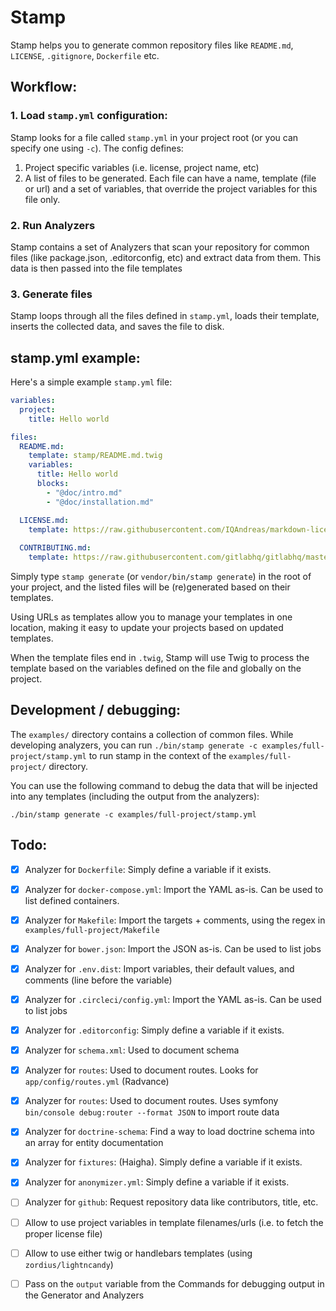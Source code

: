 # Stamp

Stamp helps you to generate common repository files like `README.md`, `LICENSE`, `.gitignore`, `Dockerfile` etc.

## Workflow:

### 1. Load `stamp.yml` configuration:

Stamp looks for a file called `stamp.yml` in your project root (or you can specify one using `-c`). The config defines:

1. Project specific variables (i.e. license, project name, etc)
2. A list of files to be generated. Each file can have a name, template (file or url) and a set of variables, that override the project variables for this file only.

### 2. Run Analyzers

Stamp contains a set of Analyzers that scan your repository for common files (like package.json, .editorconfig, etc) and extract data from them. This data is then passed into the file templates

### 3. Generate files

Stamp loops through all the files defined in `stamp.yml`, loads their template, inserts the collected data, and saves the file to disk.

## stamp.yml example:

Here's a simple example `stamp.yml` file:

```yml
variables:
  project:
    title: Hello world

files:
  README.md:
    template: stamp/README.md.twig
    variables:
      title: Hello world
      blocks:
        - "@doc/intro.md"
        - "@doc/installation.md"

  LICENSE.md:
    template: https://raw.githubusercontent.com/IQAndreas/markdown-licenses/master/mit.md
  
  CONTRIBUTING.md:
    template: https://raw.githubusercontent.com/gitlabhq/gitlabhq/master/CONTRIBUTING.md
```

Simply type `stamp generate` (or `vendor/bin/stamp generate`) in the root of your project, and the listed files will be (re)generated based on their templates.

Using URLs as templates allow you to manage your templates in one location, making it easy to update your projects based on updated templates.

When the template files end in `.twig`, Stamp will use Twig to process the template based on the variables defined on the file and globally on the project.

## Development / debugging:

The `examples/` directory contains a collection of common files. While developing analyzers, you can run `./bin/stamp generate -c examples/full-project/stamp.yml` to run stamp in the context of the `examples/full-project/` directory.

You can use the following command to debug the data that will be injected into any templates (including the output from the analyzers): 

    ./bin/stamp generate -c examples/full-project/stamp.yml

## Todo:

* [x] Analyzer for `Dockerfile`: Simply define a variable if it exists.
* [x] Analyzer for `docker-compose.yml`: Import the YAML as-is. Can be used to list defined containers.
* [x] Analyzer for `Makefile`: Import the targets + comments, using the regex in `examples/full-project/Makefile`
* [x] Analyzer for `bower.json`: Import the JSON as-is. Can be used to list jobs
* [x] Analyzer for `.env.dist`: Import variables, their default values, and comments (line before the variable)
* [x] Analyzer for `.circleci/config.yml`: Import the YAML as-is. Can be used to list jobs
* [x] Analyzer for `.editorconfig`: Simply define a variable if it exists.
* [x] Analyzer for `schema.xml`: Used to document schema
* [x] Analyzer for `routes`: Used to document routes. Looks for `app/config/routes.yml` (Radvance)
* [x] Analyzer for `routes`: Used to document routes. Uses symfony `bin/console debug:router --format JSON` to import route data
* [x] Analyzer for `doctrine-schema`: Find a way to load doctrine schema into an array for entity documentation
* [x] Analyzer for `fixtures`: (Haigha). Simply define a variable if it exists.
* [x] Analyzer for `anonymizer.yml`: Simply define a variable if it exists.
* [ ] Analyzer for `github`: Request repository data like contributors, title, etc.
* [ ] Allow to use project variables in template filenames/urls (i.e. to fetch the proper license file)
* [ ] Allow to use either twig or handlebars templates (using `zordius/lightncandy`)
* [ ] Pass on the `output` variable from the Commands for debugging output in the Generator and Analyzers

